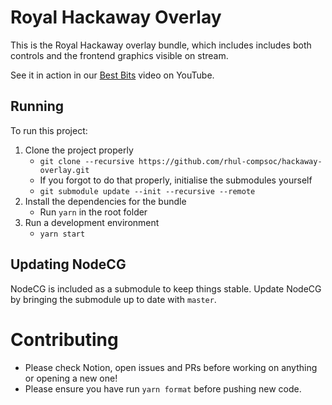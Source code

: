 # Royal Hackaway Overlay

This is the Royal Hackaway overlay bundle, which includes includes both controls and the frontend graphics visible on stream.

See it in action in our [Best Bits](https://www.youtube.com/watch?v=-4O3grBFW0s) video on YouTube.

## Running

To run this project:

1. Clone the project properly
   - `git clone --recursive https://github.com/rhul-compsoc/hackaway-overlay.git`
   - If you forgot to do that properly, initialise the submodules yourself
   - `git submodule update --init --recursive --remote`
2. Install the dependencies for the bundle
   - Run `yarn` in the root folder
3. Run a development environment
   - `yarn start`

## Updating NodeCG

NodeCG is included as a submodule to keep things stable.
Update NodeCG by bringing the submodule up to date with `master`.

# Contributing

- Please check Notion, open issues and PRs before working on anything or opening a new one!
- Please ensure you have run `yarn format` before pushing new code.
